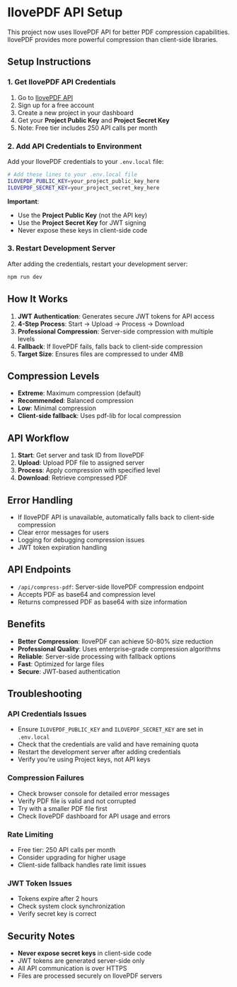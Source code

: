 # IlovePDF API Setup

This project now uses IlovePDF API for better PDF compression capabilities. IlovePDF provides more powerful compression than client-side libraries.

## Setup Instructions

### 1. Get IlovePDF API Credentials

1. Go to [IlovePDF API](https://developer.ilovepdf.com/)
2. Sign up for a free account
3. Create a new project in your dashboard
4. Get your **Project Public Key** and **Project Secret Key**
5. Note: Free tier includes 250 API calls per month

### 2. Add API Credentials to Environment

Add your IlovePDF credentials to your `.env.local` file:

```bash
# Add these lines to your .env.local file
ILOVEPDF_PUBLIC_KEY=your_project_public_key_here
ILOVEPDF_SECRET_KEY=your_project_secret_key_here
```

**Important**: 
- Use the **Project Public Key** (not the API key)
- Use the **Project Secret Key** for JWT signing
- Never expose these keys in client-side code

### 3. Restart Development Server

After adding the credentials, restart your development server:

```bash
npm run dev
```

## How It Works

1. **JWT Authentication**: Generates secure JWT tokens for API access
2. **4-Step Process**: Start → Upload → Process → Download
3. **Professional Compression**: Server-side compression with multiple levels
4. **Fallback**: If IlovePDF fails, falls back to client-side compression
5. **Target Size**: Ensures files are compressed to under 4MB

## Compression Levels

- **Extreme**: Maximum compression (default)
- **Recommended**: Balanced compression  
- **Low**: Minimal compression
- **Client-side fallback**: Uses pdf-lib for local compression

## API Workflow

1. **Start**: Get server and task ID from IlovePDF
2. **Upload**: Upload PDF file to assigned server
3. **Process**: Apply compression with specified level
4. **Download**: Retrieve compressed PDF

## Error Handling

- If IlovePDF API is unavailable, automatically falls back to client-side compression
- Clear error messages for users
- Logging for debugging compression issues
- JWT token expiration handling

## API Endpoints

- `/api/compress-pdf`: Server-side IlovePDF compression endpoint
- Accepts PDF as base64 and compression level
- Returns compressed PDF as base64 with size information

## Benefits

- **Better Compression**: IlovePDF can achieve 50-80% size reduction
- **Professional Quality**: Uses enterprise-grade compression algorithms
- **Reliable**: Server-side processing with fallback options
- **Fast**: Optimized for large files
- **Secure**: JWT-based authentication

## Troubleshooting

### API Credentials Issues
- Ensure `ILOVEPDF_PUBLIC_KEY` and `ILOVEPDF_SECRET_KEY` are set in `.env.local`
- Check that the credentials are valid and have remaining quota
- Restart the development server after adding credentials
- Verify you're using Project keys, not API keys

### Compression Failures
- Check browser console for detailed error messages
- Verify PDF file is valid and not corrupted
- Try with a smaller PDF file first
- Check IlovePDF dashboard for API usage and errors

### Rate Limiting
- Free tier: 250 API calls per month
- Consider upgrading for higher usage
- Client-side fallback handles rate limit issues

### JWT Token Issues
- Tokens expire after 2 hours
- Check system clock synchronization
- Verify secret key is correct

## Security Notes

- **Never expose secret keys** in client-side code
- JWT tokens are generated server-side only
- All API communication is over HTTPS
- Files are processed securely on IlovePDF servers 